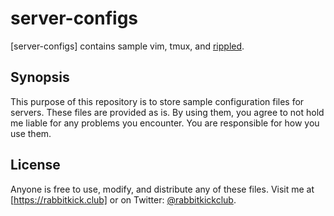server-configs
================
[server-configs] contains sample vim, tmux, and [rippled].

Synopsis
--------
This purpose of this repository is to store sample configuration files for servers. These files are provided as is. By using them, you agree to not hold me liable for any problems you encounter. You are responsible for how you use them.

License
-------
Anyone is free to use, modify, and distribute any of these files.
Visit me at [https://rabbitkick.club] or on Twitter: [@rabbitkickclub].

[rippled-examples]:https://github.com/crypticrabbit/server_configs
[rippled]:https://github.com/ripple/rippled
[Reliable Transaction Submission]:https://ripple.com/build/reliable-transaction-submission/
[@rabbitkickclub]:https://twitter.com/rabbitkickclub
[https://rabbitkick.club]:https://rabbitkick.club
